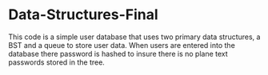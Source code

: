 # Data-Structures-Final
This code is a simple user database that uses two primary data structures, a BST and a queue to store user data. When users are entered into the database there password is hashed to insure there is no plane text passwords stored in the tree.
